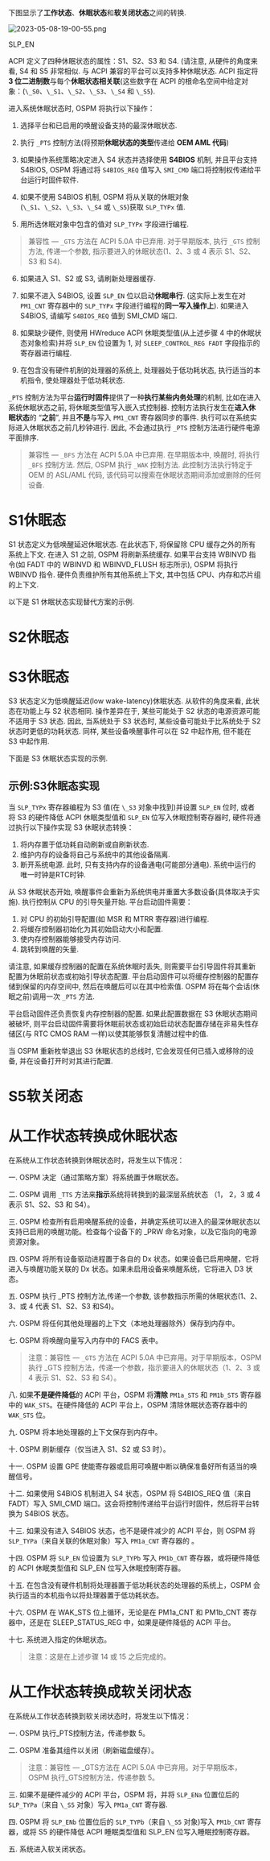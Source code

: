 
下图显示了**工作状态**、**休眠状态**和**软关闭状态**之间的转换.

![2023-05-08-19-00-55.png](./images/2023-05-08-19-00-55.png)

SLP_EN




ACPI 定义了四种休眠状态的属性：S1、S2、S3 和 S4. (请注意, 从硬件的角度来看, S4 和 S5 非常相似. 与 ACPI 兼容的平台可以支持多种休眠状态. ACPI 指定将 **3 位二进制数**与每个**休眠状态相关联**(这些数字在 ACPI 的根命名空间中给定对象：(`\_S0`、`\_S1`、`\_S2`、`\_S3`、`\_S4` 和 `\_S5`).

进入系统休眠状态时, OSPM 将执行以下操作：

1. 选择平台和已启用的唤醒设备支持的最深休眠状态.

2. 执行 `_PTS` 控制方法(将预期**休眠状态的类型**传递给 **OEM AML 代码**)

3. 如果操作系统策略决定进入 S4 状态并选择使用 **S4BIOS** 机制, 并且平台支持 S4BIOS, OSPM 将通过将 `S4BIOS_REQ` 值写入 `SMI_CMD` 端口将控制权传递给平台运行时固件软件.

4. 如果不使用 S4BIOS 机制, OSPM 将从关联的休眠对象 (`\_S1`、`\_S2`、`\_S3`、`\_S4` 或 `\_S5`)获取 `SLP_TYPx` 值.

5. 用所选休眠对象中包含的值对 `SLP_TYPx` 字段进行编程.

> 兼容性 — `_GTS` 方法在 ACPI 5.0A 中已弃用. 对于早期版本, 执行 `_GTS` 控制方法, 传递一个参数, 指示要进入的休眠状态(1、2、3 或 4 表示 S1、S2、S3 和 S4).

6. 如果进入 S1、S2 或 S3, 请刷新处理器缓存.

7. 如果不进入 S4BIOS, 设置 `SLP_EN` 位以启动**休眠串行**. (这实际上发生在对 `PM1_CNT` 寄存器中的 `SLP_TYPx` 字段进行编程的**同一写入操作上**). 如果进入 S4BIOS, 请编写 `S4BIOS_REQ` 值到 SMI_CMD 端口.

8. 如果缺少硬件, 则使用 HWreduce ACPI 休眠类型值(从上述步骤 4 中的休眠状态对象检索)并将 `SLP_EN` 位设置为 1, 对 `SLEEP_CONTROL_REG FADT` 字段指示的寄存器进行编程.

9. 在包含没有硬件机制的处理器的系统上, 处理器处于低功耗状态, 执行适当的本机指令, 使处理器处于低功耗状态.

`_PTS` 控制方法为平台**运行时固件**提供了一种**执行某些内务处理**的机制, 比如在进入系统休眠状态之前, 将休眠类型值写入嵌入式控制器. 控制方法执行发生在**进入休眠状态**的 “**之前**”, 并且**不是**与写入 `PM1_CNT` 寄存器同步的事件. 执行可以在系统实际进入休眠状态之前几秒钟进行. 因此, 不会通过执行 `_PTS` 控制方法进行硬件电源平面排序.

> 兼容性 — `_BFS` 方法在 ACPI 5.0A 中已弃用. 在早期版本中, 唤醒时, 将执行 `_BFS` 控制方法. 然后, OSPM 执行 `_WAK` 控制方法. 此控制方法执行特定于 OEM 的 ASL/AML 代码, 该代码可以搜索在休眠状态期间添加或删除的任何设备.

# S1休眠态

S1 状态定义为低唤醒延迟休眠状态. 在此状态下, 将保留除 CPU 缓存之外的所有系统上下文. 在进入 S1 之前, OSPM 将刷新系统缓存. 如果平台支持 WBINVD 指令(如 FADT 中的 WBINVD 和 WBINVD_FLUSH 标志所示), OSPM 将执行 WBINVD 指令. 硬件负责维护所有其他系统上下文, 其中包括 CPU、内存和芯片组的上下文.

以下是 S1 休眠状态实现替代方案的示例.

##


# S2休眠态


# S3休眠态

S3 状态定义为低唤醒延迟(low wake-latency)休眠状态. 从软件的角度来看, 此状态在功能上与 S2 状态相同. 操作差异在于, 某些可能处于 S2 状态的电源资源可能不适用于 S3 状态. 因此, 当系统处于 S3 状态时, 某些设备可能处于比系统处于 S2 状态时更低的功耗状态. 同样, 某些设备唤醒事件可以在 S2 中起作用, 但不能在 S3 中起作用.

下面是 S3 休眠状态实现的示例.

## 示例:S3休眠态实现

当 `SLP_TYPx` 寄存器编程为 S3 值(在 `\_S3` 对象中找到)并设置 `SLP_EN` 位时, 或者将 S3 的硬件降低 ACPI 休眠类型值和 `SLP_EN` 位写入休眠控制寄存器时, 硬件将通过执行以下操作实现 S3 休眠状态转换：

1. 将内存置于低功耗自动刷新或自刷新状态.
2. 维护内存的设备将自己与系统中的其他设备隔离.
3. 断开系统电源. 此时, 只有支持内存的设备通电(可能部分通电). 系统中运行的唯一时钟是RTC时钟.

从 S3 休眠状态开始, 唤醒事件会重新为系统供电并重置大多数设备(具体取决于实施). 执行控制从 CPU 的引导矢量开始. 平台启动固件需要：

1. 对 CPU 的初始引导配置(如 MSR 和 MTRR 寄存器)进行编程.
2. 将缓存控制器初始化为其初始启动大小和配置.
3. 使内存控制器能够接受内存访问.
4. 跳转到唤醒的矢量.

请注意, 如果缓存控制器的配置在系统休眠时丢失, 则需要平台引导固件将其重新配置为休眠前状态或初始引导状态配置. 平台启动固件可以将缓存控制器的配置存储到保留的内存空间中, 然后在唤醒后可以在其中检索值.  OSPM 将在每个会话(休眠之前)调用一次 `_PTS` 方法.

平台启动固件还负责恢复内存控制器的配置. 如果此配置数据在 S3 休眠状态期间被破坏, 则平台启动固件需要将休眠前状态或初始启动状态配置存储在非易失性存储区(与 RTC CMOS RAM 一样)以使其能够恢复清醒过程中的值.

当 OSPM 重新枚举退出 S3 休眠状态的总线时, 它会发现任何已插入或移除的设备, 并在设备打开时对其进行配置.



# S5软关闭态


# 从工作状态转换成休眠状态

在系统从工作状态转换到休眠状态时，将发生以下情况：

一. OSPM 决定（通过策略方案）将系统置于休眠状态。

二. OSPM 调用 `_TTS` 方法来**指示**系统将转换到的最深层系统状态 （1， 2，3 或 4 表示 S1、S2、S3 和 S4）。

三. OSPM 检查所有启用唤醒系统的设备，并确定系统可以进入的最深休眠状态以支持已启用的唤醒功能。检查每个设备下的 _PRW 命名对象，以及它指向的电源资源对象。

四. OSPM 将所有设备驱动进程置于各自的 Dx 状态。如果设备已启用唤醒，它将进入与唤醒功能关联的 Dx 状态。如果未启用设备来唤醒系统，它将进入 D3 状态。

五. OSPM 执行 _PTS 控制方法,传递一个参数, 该参数指示所需的休眠状态(1、2、3、或 4 代表 S1、S2、S3 和S4)。

六. OSPM 将任何其他处理器的上下文（本地处理器除外）保存到内存中。

七. OSPM 将唤醒向量写入内存中的 FACS 表中。

> 注意：兼容性 — `_GTS` 方法在 ACPI 5.0A 中已弃用。对于早期版本，OSPM 执行 _GTS 控制方法，传递一个参数，指示要进入的休眠状态（1、2、3 或 4 表示 S1、S2、S3 和 S4）。

八. 如果**不是硬件降低**的 ACPI 平台，OSPM 将**清除** `PM1a_STS` 和 `PM1b_STS` 寄存器中的 `WAK_STS`。在硬件降低的 ACPI 平台上，OSPM 清除休眠状态寄存器中的 `WAK_STS` 位。

九. OSPM 将本地处理器的上下文保存到内存中。

十. OSPM 刷新缓存（仅当进入 S1、S2 或 S3 时）。

十一. OSPM 设置 GPE 使能寄存器或启用可唤醒中断以确保准备好所有适当的唤醒信号。

十二. 如果使用 S4BIOS 机制进入 S4 状态，OSPM 将 S4BIOS_REQ 值（来自 FADT）写入 SMI_CMD 端口。这会将控制传递给平台运行时固件，然后将平台转换为 S4BIOS 状态。

十三. 如果没有进入 S4BIOS 状态，也不是硬件减少的 ACPI 平台，则 OSPM 将 `SLP_TYPa`（来自关联的休眠对象）写入 `PM1a_CNT` 寄存器的 。

十四. OSPM 将 `SLP_EN` 位设置为 `SLP_TYPb` 写入 `PM1b_CNT` 寄存器，或将硬件降低的 ACPI 休眠类型值和 SLP_EN 位写入休眠控制寄存器。

十五. 在包含没有硬件机制将处理器置于低功耗状态的处理器的系统上，OSPM 会执行适当的本机指令以将处理器置于低功耗状态。

十六. OSPM 在 WAK_STS 位上循环，无论是在 PM1a_CNT 和 PM1b_CNT 寄存器中，还是在 SLEEP_STATUS_REG 中，如果是硬件降低的 ACPI 平台。

十七. 系统进入指定的休眠状态。

> 注意：这是在上述步骤 14 或 15 之后完成的。

# 从工作状态转换成软关闭状态

在系统从工作状态转换到软关闭状态时，将发生以下情况：

一. OSPM 执行_PTS控制方法，传递参数 5。

二. OSPM 准备其组件以关闭（刷新磁盘缓存）。

> 注意：兼容性 — _GTS方法在 ACPI 5.0A 中已弃用。对于早期版本，OSPM 执行_GTS控制方法，传递参数 5。

三. 如果不是硬件减少的 ACPI 平台，OSPM 将，并将 `SLP_ENa` 位置位后的 `SLP_TYPa`（来自 `\_S5` 对象）写入 `PM1a_CNT` 寄存器.

四. OSPM 将 `SLP_ENb` 位置位后的 `SLP_TYPb`（来自 `\_S5` 对象)写入 `PM1b_CNT` 寄存器，或将 S5 的硬件降低 ACPI 睡眠类型值和 SLP_EN 位写入睡眠控制寄存器。

五. 系统进入软关闭状态。


